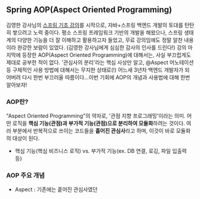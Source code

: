 ## Spring AOP(Aspect Oriented Programming)
김영한 강사님의 [스프링 기초 강의](https://www.inflearn.com/course/%EC%8A%A4%ED%94%84%EB%A7%81-%EC%9E%85%EB%AC%B8-%EC%8A%A4%ED%94%84%EB%A7%81%EB%B6%80%ED%8A%B8/dashboard)를 시작으로, 자바+스프링 백엔드 개발의 토대를 탄탄히
쌓으려고 노력 중이다. 
평소 스프링 프레임워크 기반의 개발을 해왔으나, 스프링 생태계의 다양한 기능을 더 잘 이해하고 활용하고자 들었고, 무료 강의임에도 정말 알찬 내용이라 완강한 보람이 있었다. (김영한 강사님에게 심심한 감사의 인사를 드린다!) 
강의 마지막에 등장한 AOP(Aspect Oriented Programming)에 대해서는, 사실 부끄럽게도 제대로 공부한 적이 없다. '관심사의 분리'라는 핵심 사상만 알고, @Aspect 어노테이션 등 구체적인 사용 방법에 대해서는 무지한 상태로(!)
어느새 3년차 백엔드 개발자가 되어버려 다시 한번 부끄러울 따름이다...이번 기회에 AOP의 개념과 사용법에 대해 한번 알아보자!

### AOP란?
"Aspect Oriented Programming"의 약자로, '관점 지향 프로그래밍'이라는 의미. 어떤 로직을 **핵심 기능(관점)과 부가적 기능(관점)으로 분리하여 모듈화**하려는 것이다. 여러 부분에서 반복적으로 쓰이는 코드들을 **흩어진 관심사**라고 하며, 이것이 바로 모듈화의 대상이 된다.  
 - 핵심 기능(핵심 비즈니스 로직) vs. 부가적 기능(ex. DB 연결, 로깅, 파일 입출력 등)

### AOP 주요 개념
 - Aspect : 기존에는 흩어진 관심사였던 
